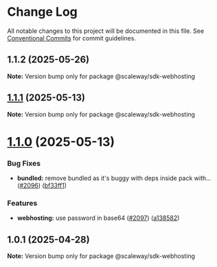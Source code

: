 # Change Log

All notable changes to this project will be documented in this file.
See [Conventional Commits](https://conventionalcommits.org) for commit guidelines.

## 1.1.2 (2025-05-26)

**Note:** Version bump only for package @scaleway/sdk-webhosting

## [1.1.1](https://github.com/scaleway/scaleway-sdk-js/compare/@scaleway/sdk-webhosting@1.1.0...@scaleway/sdk-webhosting@1.1.1) (2025-05-13)

**Note:** Version bump only for package @scaleway/sdk-webhosting

# [1.1.0](https://github.com/scaleway/scaleway-sdk-js/compare/@scaleway/sdk-webhosting@1.0.1...@scaleway/sdk-webhosting@1.1.0) (2025-05-13)

### Bug Fixes

- **bundled:** remove bundled as it's buggy with deps inside pack with… ([#2096](https://github.com/scaleway/scaleway-sdk-js/issues/2096)) ([bf33ff1](https://github.com/scaleway/scaleway-sdk-js/commit/bf33ff1f9cdd951add94817dac27239c86ef5437))

### Features

- **webhosting:** use password in base64 ([#2097](https://github.com/scaleway/scaleway-sdk-js/issues/2097)) ([a138582](https://github.com/scaleway/scaleway-sdk-js/commit/a1385826c1b734161393e7d418731a5b13f40afe))

## 1.0.1 (2025-04-28)

**Note:** Version bump only for package @scaleway/sdk-webhosting

